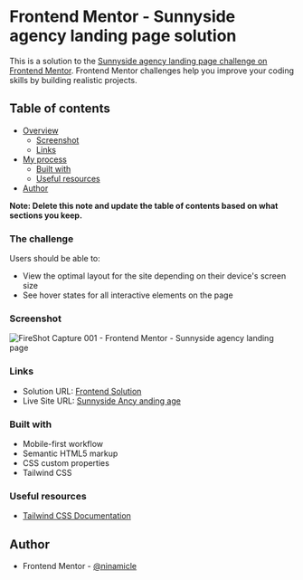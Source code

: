 # Frontend Mentor - Sunnyside agency landing page solution

This is a solution to the [Sunnyside agency landing page challenge on Frontend Mentor](https://www.frontendmentor.io/challenges/sunnyside-agency-landing-page-7yVs3B6ef). Frontend Mentor challenges help you improve your coding skills by building realistic projects.

## Table of contents

- [Overview](#overview)
  - [Screenshot](#screenshot)
  - [Links](#links)
- [My process](#my-process)
  - [Built with](#built-with)
  - [Useful resources](#useful-resources)
- [Author](#author)

**Note: Delete this note and update the table of contents based on what sections you keep.**

### The challenge

Users should be able to:

- View the optimal layout for the site depending on their device's screen size
- See hover states for all interactive elements on the page

### Screenshot

![FireShot Capture 001 - Frontend Mentor - Sunnyside agency landing page](https://user-images.githubusercontent.com/47386569/153643516-e0c33a6a-06ca-4256-8fdf-2563bc07a639.png)

### Links

- Solution URL: [Frontend Solution](https://www.frontendmentor.io/solutions/sunnysideagencylandingpage-YyQ1EaqX5)
- Live Site URL: [Sunnyside Ancy anding age](https://infallible-leavitt-13d092.netlify.app/)

### Built with

- Mobile-first workflow
- Semantic HTML5 markup
- CSS custom properties
- Tailwind CSS

### Useful resources

- [Tailwind CSS Documentation](https://tailwindcss.com/)

## Author

- Frontend Mentor - [@ninamicle](https://www.frontendmentor.io/profile/ninamicle)
